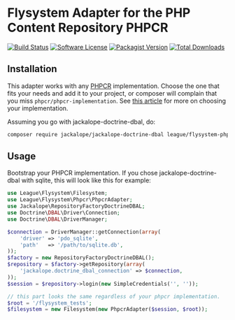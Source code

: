 # Flysystem Adapter for the PHP Content Repository PHPCR

[![Build Status](https://img.shields.io/travis/thephpleague/flysystem-phpcr/master.svg?style=flat-square)](https://travis-ci.org/thephpleague/flysystem-phpcr)
[![Software License](https://img.shields.io/badge/license-MIT-brightgreen.svg?style=flat-square)](LICENSE)
[![Packagist Version](https://img.shields.io/packagist/v/league/flysystem-phpcr.svg?style=flat-square)](https://packagist.org/packages/league/flysystem)
[![Total Downloads](https://img.shields.io/packagist/dt/league/flysystem-phpcr.svg?style=flat-square)](https://packagist.org/packages/league/flysystem)

## Installation

This adapter works with any [PHPCR](http://phpcr.github.io) implementation.
Choose the one that fits your needs and add it to your project, or composer
will  complain that you miss `phpcr/phpcr-implementation`. See
[this article](http://symfony.com/doc/master/cmf/cookbook/database/choosing_phpcr_implementation.html)
for more on choosing your implementation.

Assuming you go with jackalope-doctrine-dbal, do:

```bash
composer require jackalope/jackalope-doctrine-dbal league/flysystem-phpcr
```

## Usage

Bootstrap your PHPCR implementation. If you chose jackalope-doctrine-dbal with sqlite, 
this will look like this for example:

```php
use League\Flysystem\Filesystem;
use League\Flysystem\Phpcr\PhpcrAdapter;
use Jackalope\RepositoryFactoryDoctrineDBAL;
use Doctrine\DBAL\Driver\Connection;
use Doctrine\DBAL\DriverManager;

$connection = DriverManager::getConnection(array(
    'driver' => 'pdo_sqlite',
    'path'   => '/path/to/sqlite.db',
));
$factory = new RepositoryFactoryDoctrineDBAL();
$repository = $factory->getRepository(array(
    'jackalope.doctrine_dbal_connection' => $connection,
));
$session = $repository->login(new SimpleCredentials('', ''));

// this part looks the same regardless of your phpcr implementation.
$root = '/flysystem_tests';
$filesystem = new Filesystem(new PhpcrAdapter($session, $root));
```
